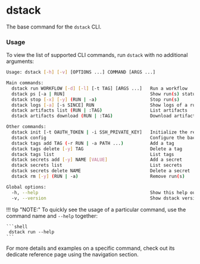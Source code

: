 # dstack

The base command for the `dstack` CLI.

### Usage

To view the list of supported CLI commands, run `dstack` with no additional arguments:

```bash
Usage: dstack [-h] [-v] [OPTIONS ...] COMMAND [ARGS ...]

Main commands:
  dstack run WORKFLOW [-d] [-l] [-t TAG] [ARGS ...]   Run a workflow
  dstack ps [-a | RUN]                                Show run(s) status
  dstack stop [-x] [-y] (RUN | -a)                    Stop run(s)
  dstack logs [-a] [-s SINCE] RUN                     Show logs of a run
  dstack artifacts list (RUN | :TAG)                  List artifacts
  dstack artifacts download (RUN | :TAG)              Download artifacts

Other commands:
  dstack init [-t OAUTH_TOKEN | -i SSH_PRIVATE_KEY]   Initialize the repo
  dstack config                                       Configure the backend
  dstack tags add TAG (-r RUN | -a PATH ...)          Add a tag
  dstack tags delete [-y] TAG                         Delete a tag
  dstack tags list                                    List tags
  dstack secrets add [-y] NAME [VALUE]                Add a secret
  dstack secrets list                                 List secrets
  dstack secrets delete NAME                          Delete a secret
  dstack rm [-y] (RUN | -a)                           Remove run(s)

Global options:
  -h, --help                                          Show this help output
  -v, --version                                       Show dstack version
```

!!! tip "NOTE:"
    To quickly see the usage of a particular command, use the command name and  `--help` together:
    
    ```shell
     dstack run --help
    ```

For more details and examples on a specific command, check out its dedicate reference page using the navigation section.

